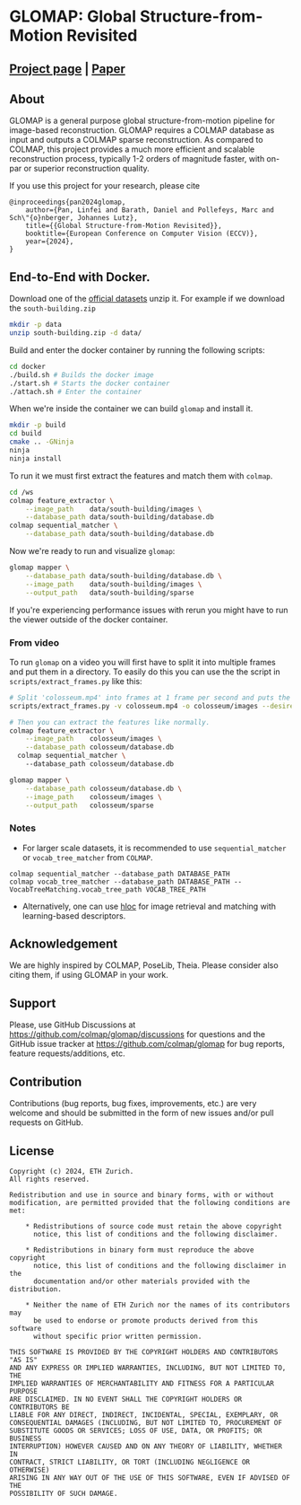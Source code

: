 # GLOMAP: Global Structure-from-Motion Revisited

[Project page](https://lpanaf.github.io/eccv24_glomap/) | [Paper](https://arxiv.org/pdf/2407.20219)
---

## About

GLOMAP is a general purpose global structure-from-motion pipeline for
image-based reconstruction. GLOMAP requires a COLMAP database as input and
outputs a COLMAP sparse reconstruction. As compared to COLMAP, this project
provides a much more efficient and scalable reconstruction process, typically
1-2 orders of magnitude faster, with on-par or superior reconstruction quality.

If you use this project for your research, please cite
```
@inproceedings{pan2024glomap,
    author={Pan, Linfei and Barath, Daniel and Pollefeys, Marc and Sch\"{o}nberger, Johannes Lutz},
    title={{Global Structure-from-Motion Revisited}},
    booktitle={European Conference on Computer Vision (ECCV)},
    year={2024},
}
```


## End-to-End with Docker.

Download one of the [official datasets](https://colmap.github.io/datasets.html) unzip it.
For example if we download the `south-building.zip`
```bash
mkdir -p data
unzip south-building.zip -d data/
```

Build and enter the docker container by running the following scripts:
```bash
cd docker
./build.sh # Builds the docker image
./start.sh # Starts the docker container
./attach.sh # Enter the container

```

When we're inside the container we can build `glomap` and install it.
```bash
mkdir -p build
cd build
cmake .. -GNinja
ninja
ninja install
```

To run it we must first extract the features and match them with `colmap`.
```bash
cd /ws
colmap feature_extractor \
    --image_path    data/south-building/images \
    --database_path data/south-building/database.db
colmap sequential_matcher \
    --database_path data/south-building/database.db 
```

Now we're ready to run and visualize `glomap`:
```bash
glomap mapper \
    --database_path data/south-building/database.db \
    --image_path    data/south-building/images \
    --output_path   data/south-building/sparse
```

If you're experiencing performance issues with rerun you might have to run the viewer outside of the docker container.

### From video
To run `glomap` on a video you will first have to split it into multiple frames and put them in a directory. To easily do this you can use the the script in `scripts/extract_frames.py` like this:
```bash
# Split 'colosseum.mp4' into frames at 1 frame per second and puts the images in colosseum/images.
scripts/extract_frames.py -v colosseum.mp4 -o colosseum/images --desired-fps 1

# Then you can extract the features like normally.
colmap feature_extractor \
    --image_path    colosseum/images \
    --database_path colosseum/database.db
  colmap sequential_matcher \ 
    --database_path colosseum/database.db 

glomap mapper \
    --database_path colosseum/database.db \
    --image_path    colosseum/images \
    --output_path   colosseum/sparse
```


### Notes

- For larger scale datasets, it is recommended to use `sequential_matcher` or
  `vocab_tree_matcher` from `COLMAP`.
```shell
colmap sequential_matcher --database_path DATABASE_PATH
colmap vocab_tree_matcher --database_path DATABASE_PATH --VocabTreeMatching.vocab_tree_path VOCAB_TREE_PATH
```
- Alternatively, one can use
  [hloc](https://github.com/cvg/Hierarchical-Localization/) for image retrieval
  and matching with learning-based descriptors.



## Acknowledgement

We are highly inspired by COLMAP, PoseLib, Theia. Please consider also citing
them, if using GLOMAP in your work.

## Support

Please, use GitHub Discussions at https://github.com/colmap/glomap/discussions
for questions and the GitHub issue tracker at https://github.com/colmap/glomap
for bug reports, feature requests/additions, etc.

## Contribution

Contributions (bug reports, bug fixes, improvements, etc.) are very welcome and
should be submitted in the form of new issues and/or pull requests on GitHub.

## License

```
Copyright (c) 2024, ETH Zurich.
All rights reserved.

Redistribution and use in source and binary forms, with or without
modification, are permitted provided that the following conditions are met:

    * Redistributions of source code must retain the above copyright
      notice, this list of conditions and the following disclaimer.

    * Redistributions in binary form must reproduce the above copyright
      notice, this list of conditions and the following disclaimer in the
      documentation and/or other materials provided with the distribution.

    * Neither the name of ETH Zurich nor the names of its contributors may
      be used to endorse or promote products derived from this software
      without specific prior written permission.

THIS SOFTWARE IS PROVIDED BY THE COPYRIGHT HOLDERS AND CONTRIBUTORS "AS IS"
AND ANY EXPRESS OR IMPLIED WARRANTIES, INCLUDING, BUT NOT LIMITED TO, THE
IMPLIED WARRANTIES OF MERCHANTABILITY AND FITNESS FOR A PARTICULAR PURPOSE
ARE DISCLAIMED. IN NO EVENT SHALL THE COPYRIGHT HOLDERS OR CONTRIBUTORS BE
LIABLE FOR ANY DIRECT, INDIRECT, INCIDENTAL, SPECIAL, EXEMPLARY, OR
CONSEQUENTIAL DAMAGES (INCLUDING, BUT NOT LIMITED TO, PROCUREMENT OF
SUBSTITUTE GOODS OR SERVICES; LOSS OF USE, DATA, OR PROFITS; OR BUSINESS
INTERRUPTION) HOWEVER CAUSED AND ON ANY THEORY OF LIABILITY, WHETHER IN
CONTRACT, STRICT LIABILITY, OR TORT (INCLUDING NEGLIGENCE OR OTHERWISE)
ARISING IN ANY WAY OUT OF THE USE OF THIS SOFTWARE, EVEN IF ADVISED OF THE
POSSIBILITY OF SUCH DAMAGE.
```
